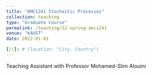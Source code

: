```yaml
---
title: "AMCS241 Stochastic Processes"
collection: teaching
type: "Graduate Course"
permalink: /teaching/22-spring-amcs241
venue: "KAUST"
date: 2022-01-01

[//]: # (location: "City, Country")
---
```


Teaching Assistant with Professor Mohamed-Slim Alouini

[//]: # ()
[//]: # (Heading 1)

[//]: # (======)

[//]: # ()
[//]: # (Heading 2)

[//]: # (======)

[//]: # ()
[//]: # (Heading 3)

[//]: # (======)
